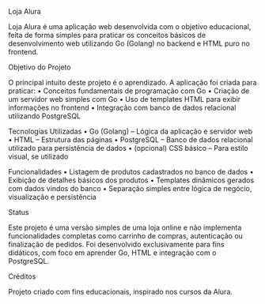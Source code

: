 Loja Alura

Loja Alura é uma aplicação web desenvolvida com o objetivo educacional, feita de forma simples para praticar os conceitos básicos de desenvolvimento web utilizando Go (Golang) no backend e HTML puro no frontend.

Objetivo do Projeto

O principal intuito deste projeto é o aprendizado. A aplicação foi criada para praticar:
	•	Conceitos fundamentais de programação com Go
	•	Criação de um servidor web simples com Go
	•	Uso de templates HTML para exibir informações no frontend
	•	Integração com banco de dados relacional utilizando PostgreSQL

Tecnologias Utilizadas
	•	Go (Golang) – Lógica da aplicação e servidor web
	•	HTML – Estrutura das páginas
	•	PostgreSQL – Banco de dados relacional utilizado para persistência de dados
	•	(opcional) CSS básico – Para estilo visual, se utilizado

Funcionalidades
	•	Listagem de produtos cadastrados no banco de dados
	•	Exibição de detalhes básicos dos produtos
	•	Templates dinâmicos gerados com dados vindos do banco
	•	Separação simples entre lógica de negócio, visualização e persistência

Status

Este projeto é uma versão simples de uma loja online e não implementa funcionalidades completas como carrinho de compras, autenticação ou finalização de pedidos. Foi desenvolvido exclusivamente para fins didáticos, com foco em aprender Go, HTML e integração com o PostgreSQL.

Créditos

Projeto criado com fins educacionais, inspirado nos cursos da Alura.
 